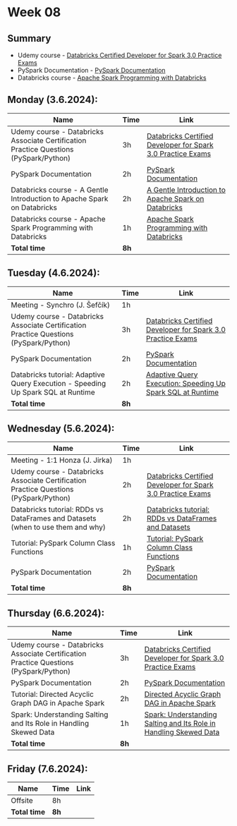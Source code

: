 # Week 08

## Summary
- Udemy course - [Databricks Certified Developer for Spark 3.0 Practice Exams](https://www.udemy.com/course/databricks-certified-developer-for-apache-spark-30-practice-exams)
- PySpark Documentation - [PySpark Documentation](https://spark.apache.org/docs/3.1.1/api/python/index.html)
- Databricks course - [Apache Spark Programming with Databricks](https://partner-academy.databricks.com/learn/course/63/apache-spark-programming-with-databricks)


## Monday (3.6.2024):

| **Name** | **Time** | **Link** |
|----------|----------|----------|
| Udemy course - Databricks Associate Certification Practice Questions (PySpark/Python) | 3h | [Databricks Certified Developer for Spark 3.0 Practice Exams](https://www.udemy.com/course/databricks-certified-developer-for-apache-spark-30-practice-exams) |
| PySpark Documentation | 2h | [PySpark Documentation](https://spark.apache.org/docs/3.1.1/api/python/index.html) |
| Databricks course - A Gentle Introduction to Apache Spark on Databricks | 2h | [A Gentle Introduction to Apache Spark on Databricks](https://databricks-prod-cloudfront.cloud.databricks.com/public/4027ec902e239c93eaaa8714f173bcfc/346304/2168141618055043/484361/latest.html) |
| Databricks course - Apache Spark Programming with Databricks | 1h | [Apache Spark Programming with Databricks](https://partner-academy.databricks.com/learn/course/63/apache-spark-programming-with-databricks) |
| **Total time** | **8h** |  |


## Tuesday (4.6.2024):

| **Name** | **Time** | **Link** |
|----------|----------|----------|
| Meeting - Synchro (J. Šefčík)  | 1h |  |
| Udemy course - Databricks Associate Certification Practice Questions (PySpark/Python) | 3h | [Databricks Certified Developer for Spark 3.0 Practice Exams](https://www.udemy.com/course/databricks-certified-developer-for-apache-spark-30-practice-exams) |
| PySpark Documentation | 2h | [PySpark Documentation](https://spark.apache.org/docs/3.1.1/api/python/index.html) |
| Databricks tutorial: Adaptive Query Execution - Speeding Up Spark SQL at Runtime | 2h | [Adaptive Query Execution: Speeding Up Spark SQL at Runtime](https://www.databricks.com/blog/2020/05/29/adaptive-query-execution-speeding-up-spark-sql-at-runtime.html) |
| **Total time** | **8h** |  |

## Wednesday (5.6.2024):

| **Name** | **Time** | **Link** |
|----------|----------|----------|
| Meeting - 1:1 Honza (J. Jirka) | 1h |  |
| Udemy course - Databricks Associate Certification Practice Questions (PySpark/Python) | 2h | [Databricks Certified Developer for Spark 3.0 Practice Exams](https://www.udemy.com/course/databricks-certified-developer-for-apache-spark-30-practice-exams) |
| Databricks tutorial: RDDs vs DataFrames and Datasets (when to use them and why) | 2h | [Databricks tutorial: RDDs vs DataFrames and Datasets](https://www.databricks.com/blog/2016/07/14/a-tale-of-three-apache-spark-apis-rdds-dataframes-and-datasets.html) |
| Tutorial: PySpark Column Class Functions | 1h | [Tutorial: PySpark Column Class Functions](https://sparkbyexamples.com/pyspark/pyspark-column-functions/) |
| PySpark Documentation | 2h | [PySpark Documentation](https://spark.apache.org/docs/3.1.1/api/python/index.html) |
| **Total time** | **8h** |  |

## Thursday (6.6.2024):

| **Name** | **Time** | **Link** |
|----------|----------|----------|
| Udemy course - Databricks Associate Certification Practice Questions (PySpark/Python) | 3h | [Databricks Certified Developer for Spark 3.0 Practice Exams](https://www.udemy.com/course/databricks-certified-developer-for-apache-spark-30-practice-exams) |
| PySpark Documentation | 2h | [PySpark Documentation](https://spark.apache.org/docs/3.1.1/api/python/index.html) |
| Tutorial: Directed Acyclic Graph DAG in Apache Spark | 2h | [Directed Acyclic Graph DAG in Apache Spark](https://data-flair.training/blogs/dag-in-apache-spark/) |
| Spark: Understanding Salting and Its Role in Handling Skewed Data | 1h | [Spark: Understanding Salting and Its Role in Handling Skewed Data](https://saturncloud.io/blog/spark-understanding-salting-and-its-role-in-handling-skewed-data/)
| **Total time** | **8h** |  |

## Friday (7.6.2024):

| **Name** | **Time** | **Link** |
|----------|----------|----------|
| Offsite  | 8h |  |
| **Total time** | **8h** |  |
